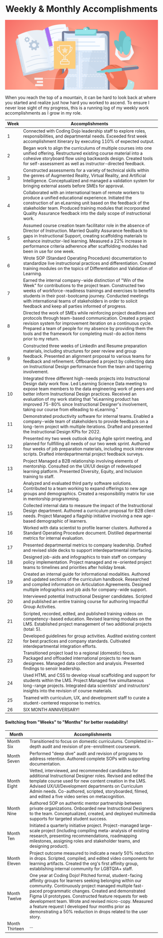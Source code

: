 <h1 align="center">
Weekly & Monthly Accomplishments
  </h1>
  
![alt text](https://github.com/EmilyMabie/WeeklyAccomplishments/blob/main/Screen%20Shot%202021-10-27%20at%209.02.55%20AM.png)

When you reach the top of a mountain, it can be hard to look back at where you started and realize just how hard you worked to ascend. To ensure I never lose sight of my progress, this is a running log of my weekly work accomplishments as I grow in my role.


Week | Accomplishments
------------ | -------------
1 | Connected with Coding Dojo leadership staff to explore roles, responsibilities, and departmental needs. Exceeded first week accomplishment itinerary by executing 110% of expected output.
2 | Began work to align the curriculums of multiple courses into one unified offering. Restructured existing course material into a cohesive storyboard flow using backwards design. Created tools for self-assessment as well as instructor-directed feedback.
3 | Constructed assessments for a variety of technical skills within the genres of Augmented Reality, Virtual Reality, and Artificial Intelligence. Conceptualized and managed a validation system for bringing external assets before SMEs for approval.
4 | Collaborated with an international team of remote workers to produce a unified educational experience. Initiated the construction of an eLearning unit based on the feedback of the stakeholder team. Produced training modules that incorporated Quality Assurance feedback into the daily scope of instructional work.
5 | Assumed course creation team facilitator role in the absence of Director of Instruction. Married Quality Assurance feedback to gaps in Instructional Support, creating scaffolding materials to enhance instructor-led learning. Measured a 22% increase in performance criteria adherence after scaffolding modules had been in use for one week.
6 | Wrote SOP (Standard Operating Procedure) documentation to standardize live instructional practices and differentiation. Created training modules on the topics of Differentiation and Validation of Learning.
7 | Earned the internal company-wide distinction of "Win of the Week" for contributions to the project team. Constructed two weeks of workforce-readiness trainings and exercises to benefits students in their post-bootcamp journey. Conducted meetings with international teams of stakeholders in order to solicit feedback and keep all parties informed of progress.
8 | Directed the work of SMEs while reinforcing project deadlines and protocols through team-based communication. Created a project revision system for improvement iteration on a continuous cycle. Prepared a team of people for my absence by providing them the tools and the framework for completing must-do action items prior to my return.
9 | Constructed three weeks of LinkedIn and Resume preparation materials, including structures for peer review and group feedback. Presented an alignment proposal to various teams for feedback and refinement. Offboarded a project by collecting data on Instructional Design performance from the team and tapering involvement.
10 | Integrated three different high-needs projects into Instructional Design daily work flow. Led Learning Science Data meeting to expose team members to the data engineering work of peers and better inform Instructional Design practices. Received an evaluation of my work stating that "eLearning product has improved 75-80% since Instructional Designer's involvement, taking our course from eReading to eLearning."
11 | Demonstrated productivity software for internal teams. Enabled a company-wide team of stakeholders to provide feedback on a long-term project with multiple iterations. Drafted and presented the Instructional Design KPIs for 2022.
12 | Presented my two week outlook during Agile sprint meeting, and planned for fullfilling all needs of our two week sprint. Authored four weeks of job preparation materials, including mock interview scripts. Drafted interdepartmental project feedback surveys.
13 | Project Managed a B2B relationship involving elements of mentorship. Consulted on the UX/UI design of redeveloped learning platform. Presented Diversity, Equity, and Inclusion training to staff.
14 | Analyzed and evaluated third party software solutions. Contributed to a team working to expand offerings to new age groups and demographics. Created a responsibility matrix for use in mentorship programming.
15 | Collected internal data to measure the impact of the Instructional Design department. Authored a curriculum proposal for B2B client needs. Project Managed a flagship initiative involving a new age-based demographic of learners.
16 | Worked with data scientist to profile learner clusters. Authored a Standard Operating Procedure document. Distilled departmental metrics for internal evaluation.
17 | Presented departmental metrics to company leadership. Drafted and revised slide decks to support interdepartmental interfacing. 
18 | Designed job-aids and infographics to train staff on company policy implementation. Project managed and re-oriented project teams to timelines and priorities after holiday break.
19 | Created an internal guide for informational modalities. Authored and updated sections of the curriculum handbook. Researched and compiled information on Articulation Agreements. Designed multiple infographics and job aids for company-wide support.
20 | Interviewed potential Instructional Designer candidates. Scripted and published an entire training course for authoring Impactful Group Activities.
21 | Scripted, recorded, edited, and published training videos on competency-based education. Revised learning modules on the LMS. Established project management of two additional projects (total: 5).
22 | Developed guidelines for group activities. Audited existing content for best practices and company standards. Cultivated interdepartmental integration efforts.
23 | Transitioned project load to a regional (domestic) focus. Packaged and offloaded international projects to new team designees. Managed data collection and analysis. Presented findings to senoir leadership.
24 | Used HTML and CSS to develop visual scaffolding and support for students within the LMS. Project Managed five simultaneous long-range projects. Integrated data scientists' and instructors' insights into the revision of course materials.
25 | Teamed with curriculum, UX, and development staff to curate a student-centered response to metrics.
26 | SIX MONTH ANNIVERSARY! 

<h4>
Switching from "Weeks" to "Months" for better readability! 
  </h4>

Month | Accomplishments
------------ | -------------
Month Six | Transitioned to focus on domestic curriculums. Completed in-depth audit and revision of pre-enrollment coursework.
Month Seven | Performed "deep dive" audit and revision of programs to address retention. Authored complete SOPs with supporting documentation.
Month Eight | Vetted, interviewed, and recommended candidates for additional Instructional Designer roles. Revised and edited the template course used for new content creation in the LMS. Advised UX/UI/Development departments on Curriculum Admin needs. Co-authored, scripted, storyboarded, filmed, and edited a five video series on metacognition.
Month Nine | Authored SOP on authentic mentor partnership between private organizations. Onboarded new Instructional Designers to the team. Conceptualized, created, and deployed multimedia supports for targeted student success. 
Month Ten | Initiated a quarterly initiative project. Project-managed large-scale project (including compiling meta-analysis of existing research, presenting recommendations, roadmapping milestones, assigning roles and stakeholder teams, and designing product).
Month Eleven | Project outcome measured to indicate a nearly 50% reduction in drops. Scripted, compiled, and edited video components for learning artifacts. Created the org's first affinity group, establishing internal community for LGBTQIA+ staff.
Month Twelve | One year at Coding Dojo! Pitched formal, student-facing affinity groups for learners seeking belonging within our community. Continuously project managed multiple fast-paced programmatic changes. Created and demonstrated Figma UI prototypes. Constructed feature requests for web development team. Wrote and revised micro-copy. Measured a feature request I developed four months prior as demonstrating a 50% reduction in drops related to the user story.
Month Thirteen | ...
